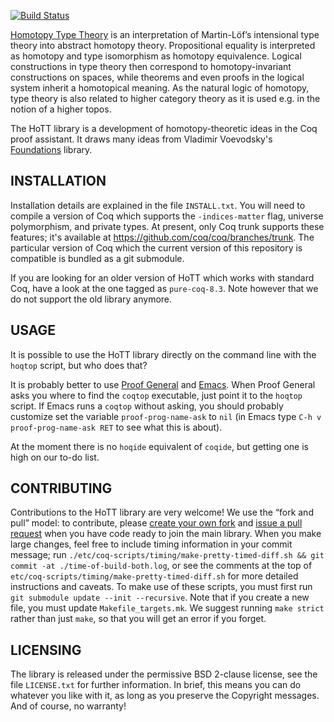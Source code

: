 [![Build Status](https://api.travis-ci.org/HoTT/HoTT.png?branch=master)](https://travis-ci.org/HoTT/HoTT)

[Homotopy Type Theory](http://homotopytypetheory.org/) is an interpretation of
Martin-Löf’s intensional type theory into abstract homotopy theory. Propositional equality
is interpreted as homotopy and type isomorphism as homotopy equivalence. Logical
constructions in type theory then correspond to homotopy-invariant constructions on
spaces, while theorems and even proofs in the logical system inherit a homotopical
meaning. As the natural logic of homotopy, type theory is also related to higher category
theory as it is used e.g. in the notion of a higher topos.

The HoTT library is a development of homotopy-theoretic ideas in the Coq proof assistant.
It draws many ideas from Vladimir Voevodsky's
[Foundations](https://github.com/vladimirias/Foundations) library.

## INSTALLATION

Installation details are explained in the file `INSTALL.txt`. You will
need to compile a version of Coq which supports the `-indices-matter`
flag, universe polymorphism, and private types. At present, only Coq
trunk supports these features; it's available at
https://github.com/coq/coq/branches/trunk.  The particular version of
Coq which the current version of this repository is compatible is
bundled as a git submodule.

If you are looking for an older version of HoTT which works with standard Coq, have a look
at the one tagged as `pure-coq-8.3`. Note however that we do not support the old
library anymore.

## USAGE

It is possible to use the HoTT library directly on the command line with the `hoqtop`
script, but who does that?

It is probably better to use [Proof General](http://proofgeneral.inf.ed.ac.uk) and
[Emacs](http://www.gnu.org/software/emacs/). When Proof General asks you where to find the
`coqtop` executable, just point it to the `hoqtop` script. If Emacs runs a `coqtop`
without asking, you should probably customize set the variable `proof-prog-name-ask` to
`nil` (in Emacs type `C-h v proof-prog-name-ask RET` to see what this is about).

At the moment there is no `hoqide` equivalent of `coqide`, but getting one is high on our
to-do list.

## CONTRIBUTING

Contributions to the HoTT library are very welcome!  We use the “fork
and pull” model: to contribute, please [create your own
fork](https://help.github.com/articles/fork-a-repo) and [issue a pull
request](https://help.github.com/articles/using-pull-requests) when
you have code ready to join the main library.  When you make large
changes, feel free to include timing information in your commit
message; run `./etc/coq-scripts/timing/make-pretty-timed-diff.sh &&
git commit -at ./time-of-build-both.log`, or see the comments at the
top of `etc/coq-scripts/timing/make-pretty-timed-diff.sh` for more
detailed instructions and caveats.  To make use of these scripts, you
must first run `git submodule update --init --recursive`.  Note that
if you create a new file, you must update `Makefile_targets.mk`.  We
suggest running `make strict` rather than just `make`, so that you
will get an error if you forget.

## LICENSING

The library is released under the permissive BSD 2-clause license, see the file
`LICENSE.txt` for further information. In brief, this means you can do whatever you like
with it, as long as you preserve the Copyright messages. And of course, no warranty!
